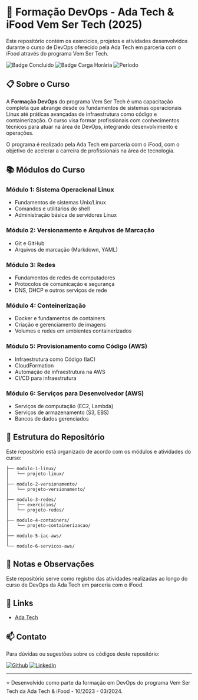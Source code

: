 # 🚀 Formação DevOps - Ada Tech & iFood Vem Ser Tech (2025)

Este repositório contém os exercícios, projetos e atividades desenvolvidos durante o curso de DevOps oferecido pela Ada Tech em parceria com o iFood através do programa Vem Ser Tech.

![Badge Concluido](https://img.shields.io/badge/Status-Concluído-green)
![Badge Carga Horária](https://img.shields.io/badge/Carga%20Horária-324h-red)
![Período](https://img.shields.io/badge/Per%C3%ADodo-Outubro%20de%202023%20a%20Mar%C3%A7o%20de%202024-green)

## 📋 Sobre o Curso

A **Formação DevOps** do programa Vem Ser Tech é uma capacitação completa que abrange desde os fundamentos de sistemas operacionais Linux até práticas avançadas de infraestrutura como código e containerização. O curso visa formar profissionais com conhecimentos técnicos para atuar na área de DevOps, integrando desenvolvimento e operações.

O programa é realizado pela Ada Tech em parceria com o iFood, com o objetivo de acelerar a carreira de profissionais na área de tecnologia.

## 📚 Módulos do Curso

### Módulo 1: Sistema Operacional Linux
- Fundamentos de sistemas Unix/Linux
- Comandos e utilitários do shell
- Administração básica de servidores Linux

### Módulo 2: Versionamento e Arquivos de Marcação
- Git e GitHub
- Arquivos de marcação (Markdown, YAML)

### Módulo 3: Redes
- Fundamentos de redes de computadores
- Protocolos de comunicação e segurança
- DNS, DHCP e outros serviços de rede

### Módulo 4: Conteinerização
- Docker e fundamentos de containers
- Criação e gerenciamento de imagens
- Volumes e redes em ambientes containerizados

### Módulo 5: Provisionamento como Código (AWS)
- Infraestrutura como Código (IaC)
- CloudFormation
- Automação de infraestrutura na AWS
- CI/CD para infraestrutura

### Módulo 6: Serviços para Desenvolvedor (AWS)
- Serviços de computação (EC2, Lambda)
- Serviços de armazenamento (S3, EBS)
- Bancos de dados gerenciados

## 📂 Estrutura do Repositório

Este repositório está organizado de acordo com os módulos e atividades do curso:

```
├── modulo-1-linux/
│   └── projeto-linux/
│
├── modulo-2-versionamento/
│   └── projeto-versionamento/
│
├── modulo-3-redes/
│   ├── exercicios/
│   └── projeto-redes/
│
├── modulo-4-containers/
│   └── projeto-containerizacao/
│
├── modulo-5-iac-aws/
│
└── modulo-6-servicos-aws/
```

## 📝 Notas e Observações

Este repositório serve como registro das atividades realizadas ao longo do curso de DevOps da Ada Tech em parceria com o iFood.

## 🔗 Links

- [Ada Tech](https://ada.tech/)

## 📫 Contato

Para dúvidas ou sugestões sobre os códigos deste repositório:

[![Github](https://img.shields.io/badge/GitHub-100000?style=for-the-badge&logo=github&logoColor=white)](https://github.com/Alan-oliveir)
[![LinkedIn](https://img.shields.io/badge/LinkedIn-0077B5?style=for-the-badge&logo=linkedin&logoColor=white)](https://www.linkedin.com/in/alan-ogoncalves)

---
⭐️ Desenvolvido como parte da formação em DevOps do programa Vem Ser Tech da Ada Tech & iFood - 10/2023 - 03/2024.
